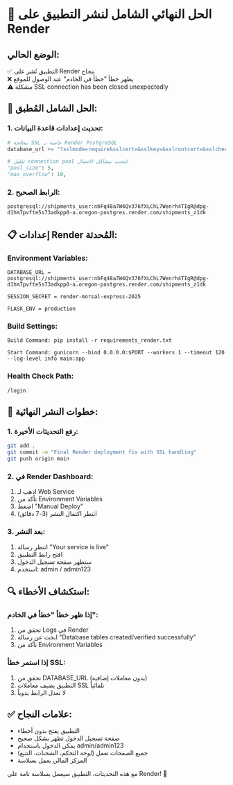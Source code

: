 # 🎯 الحل النهائي الشامل لنشر التطبيق على Render

## الوضع الحالي:
✅ التطبيق نُشر على Render بنجاح  
❌ يظهر خطأ "خطأ في الخادم" عند الوصول للموقع  
⚠️ مشكلة SSL connection has been closed unexpectedly

## 🔧 الحل الشامل المُطبق:

### 1. تحديث إعدادات قاعدة البيانات:
```python
# معالجة SSL خاصة بـ Render PostgreSQL
database_url += "?sslmode=require&sslcert=&sslkey=&sslrootcert=&sslcheck=none"

# تقليل connection pool لتجنب مشاكل الاتصال
"pool_size": 5,
"max_overflow": 10,
```

### 2. الرابط الصحيح:
```
postgresql://shipments_user:nbFq48a7W4Qv376fXLChL7Wenrh4TIgR@dpg-d1hm7pvfte5s73adkpp0-a.oregon-postgres.render.com/shipments_z1dk
```

## 📋 إعدادات Render المُحدثة:

### Environment Variables:
```
DATABASE_URL = postgresql://shipments_user:nbFq48a7W4Qv376fXLChL7Wenrh4TIgR@dpg-d1hm7pvfte5s73adkpp0-a.oregon-postgres.render.com/shipments_z1dk

SESSION_SECRET = render-morsal-express-2025

FLASK_ENV = production
```

### Build Settings:
```
Build Command: pip install -r requirements_render.txt

Start Command: gunicorn --bind 0.0.0.0:$PORT --workers 1 --timeout 120 --log-level info main:app
```

### Health Check Path:
```
/login
```

## 🚀 خطوات النشر النهائية:

### 1. رفع التحديثات الأخيرة:
```bash
git add .
git commit -m "Final Render deployment fix with SSL handling"
git push origin main
```

### 2. في Render Dashboard:
1. اذهب لـ Web Service
2. تأكد من Environment Variables
3. اضغط "Manual Deploy"
4. انتظر اكتمال النشر (3-7 دقائق)

### 3. بعد النشر:
1. انتظر رسالة "Your service is live"
2. افتح رابط التطبيق
3. ستظهر صفحة تسجيل الدخول
4. استخدم: admin / admin123

## 🔍 استكشاف الأخطاء:

### إذا ظهر خطأ "خطأ في الخادم":
1. تحقق من Logs في Render
2. ابحث عن رسالة "Database tables created/verified successfully"
3. تأكد من Environment Variables

### إذا استمر خطأ SSL:
1. تحقق من DATABASE_URL (بدون معاملات إضافية)
2. التطبيق يضيف معاملات SSL تلقائياً
3. لا تعدل الرابط يدوياً

## ✅ علامات النجاح:
- التطبيق يفتح بدون أخطاء
- صفحة تسجيل الدخول تظهر بشكل صحيح  
- يمكن الدخول باستخدام admin/admin123
- جميع الصفحات تعمل (لوحة التحكم، الشحنات، التتبع)
- المركز المالي يعمل بسلاسة

مع هذه التحديثات، التطبيق سيعمل بسلاسة تامة على Render! 🎉